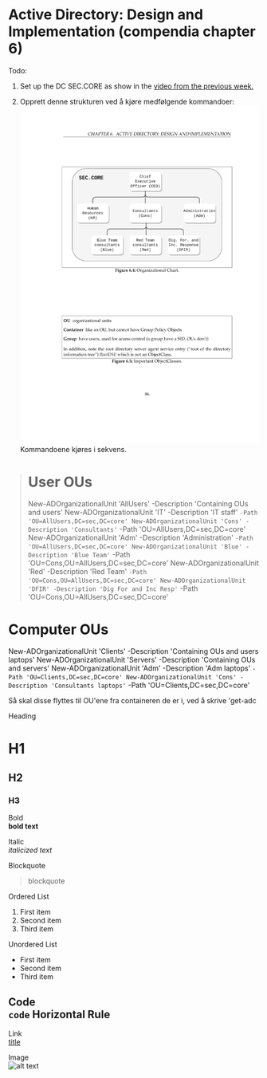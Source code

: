 # Active Directory: Design and Implementation (compendia chapter 6)

Todo: 
1. Set up the DC SEC.CORE as show in the [video from the previous week.](https://www.youtube.com/watch?v=pJF4xPFtqBk&ab_channel=YTGossin)

2. Opprett denne strukturen ved å kjøre medfølgende kommandoer:
![ Tatt fra kompendiet](SEC.CORE_Organizational_Chart.png)
 Kommandoene kjøres i sekvens. 
 
> # User OUs
> New-ADOrganizationalUnit 'AllUsers' -Description 'Containing OUs and users'
> New-ADOrganizationalUnit 'IT' -Description 'IT staff' `
>   -Path 'OU=AllUsers,DC=sec,DC=core'
> New-ADOrganizationalUnit 'Cons' -Description 'Consultants' `
>   -Path 'OU=AllUsers,DC=sec,DC=core'
> New-ADOrganizationalUnit 'Adm' -Description 'Administration' `
  -Path 'OU=AllUsers,DC=sec,DC=core'
New-ADOrganizationalUnit 'Blue' -Description 'Blue Team' `
  -Path 'OU=Cons,OU=AllUsers,DC=sec,DC=core'
New-ADOrganizationalUnit 'Red' -Description 'Red Team' `
  -Path 'OU=Cons,OU=AllUsers,DC=sec,DC=core'
New-ADOrganizationalUnit 'DFIR' -Description 'Dig For and Inc Resp' `
  -Path 'OU=Cons,OU=AllUsers,DC=sec,DC=core'
# Computer OUs
New-ADOrganizationalUnit 'Clients' -Description 'Containing OUs and users laptops'
New-ADOrganizationalUnit 'Servers' -Description 'Containing OUs and servers'
New-ADOrganizationalUnit 'Adm' -Description 'Adm laptops' `
  -Path 'OU=Clients,DC=sec,DC=core'
New-ADOrganizationalUnit 'Cons' -Description 'Consultants laptops' `
  -Path 'OU=Clients,DC=sec,DC=core'  

Så skal disse flyttes til OU'ene fra containeren de er i, ved å skrive 'get-adc
















 Heading	
# H1

## H2

### H3

Bold	
**bold text**

Italic	
*italicized text*

Blockquote	
> blockquote

Ordered List	
1. First item
2. Second item
3. Third item

Unordered List	
- First item
- Second item
- Third item

Code	                
`code`
Horizontal Rule	
---

Link	                
[title](https://www.example.com)

Image	                
![alt text](image.jpg)
